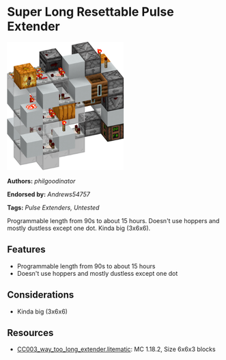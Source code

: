 # Super Long Resettable Pulse Extender
<img alt="area_render_25.png" src="images/area_render_25.png?raw=1" height="300px">

**Authors:** *philgoodinator*

**Endorsed by:** *Andrews54757*

**Tags:** *Pulse Extenders, Untested*

Programmable length from 90s to about 15 hours. Doesn't use hoppers and mostly dustless except one dot. Kinda big (3x6x6).

## Features
- Programmable length from 90s to about 15 hours
- Doesn't use hoppers and mostly dustless except one dot

## Considerations
- Kinda big (3x6x6)

## Resources
- [CC003_way_too_long_extender.litematic](attachments/CC003_way_too_long_extender.litematic): MC 1.18.2, Size 6x6x3 blocks
